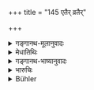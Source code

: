 +++
title = "145 एतैर् व्रतैर्"

+++

<details><summary>गङ्गानथ-मूलानुवादः</summary>

By means of these penances shall one remove the six arising from the act of slaying, either intentionally or unintentionally. Now listen to all that is involved in eating forbidden food.—(145)
</details>

<details><summary>मेधातिथिः</summary>

**हिंसासमुभवं** हिंसात उत्पन्नम् **एनः** पापम् **एतैर्** अनन्तरोक्तैः प्रायश्चित्तैर् **अपोह्यम्** अपनोद्यम् । बुद्धिपूर्वकृतम् अबुद्धिपूर्वकृतं वा । **अनाद्यभक्षणे** ऽभक्ष्यभक्षणे यथा पापम् अपोह्यते तथा **शृणुत** ॥ ११.१४५ ॥
</details>

<details><summary>गङ्गानथ-भाष्यानुवादः</summary>

‘*The sin arising from the act of slaying*’—that which is produced by slaying—‘*shall he removed*’—is removable—by the penances just described;—whether the act be done intentionally or unintentionally.

Now listen to the method by which one could remove the sin involved in the eating of ‘*forbidden food*’—such food as ought not to be eaten.—(145)
</details>

<details><summary>भारुचिः</summary>

उपसंहारोपन्यासार्थः श्लोकः ॥ ११.१४४ ॥
</details>

<details><summary>Bühler</summary>

146	The guilt incurred intentionally or unintentionally by injuring (created beings) can be removed by means of these penances; hear (now, how) all (sins) committed by partaking of forbidden food (or drink, can be expiated).
</details>
